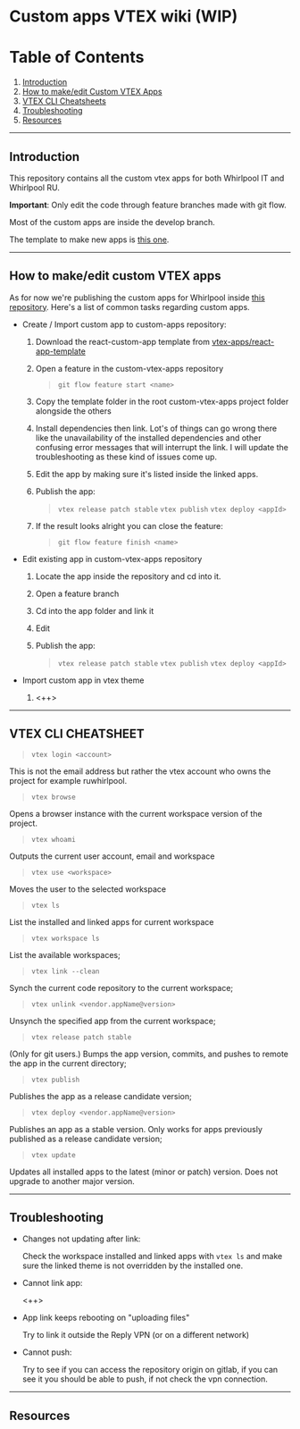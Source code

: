 # Custom apps VTEX wiki (WIP)

# Table of Contents
1. [Introduction](#introduction)
2. [How to make/edit Custom VTEX Apps](#edit-vtex-apps)
3. [VTEX CLI Cheatsheets](#vtex-cli)
3. [Troubleshooting](#troubleshooting)
3. [Resources](#resources)

---

## **Introduction**
<a id="introduction"></a>

This repository contains all the custom vtex apps for both Whirlpool IT and Whirlpool RU.


**Important**: Only edit the code through feature branches made with git flow.

Most of the custom apps are inside the develop branch.

The template to make new apps is [this one](https://github.com/vtex-apps/react-app-template).

---


## **How to make/edit custom VTEX apps** 
<a id="edit-vtex-apps"></a>

As for now we're publishing the custom apps for Whirlpool inside [this repository](http://obiwan.replynet.prv/l.cavallera/custom-vtex-apps).
Here's a list of common tasks regarding custom apps.

- Create / Import custom app to custom-apps repository:

    1. Download the react-custom-app template from [vtex-apps/react-app-template](https://github.com/vtex-apps/react-app-template)

    2. Open a feature in the custom-vtex-apps repository
        
        > `git flow feature start <name>`

    3. Copy the template folder in the root custom-vtex-apps project folder alongside the others

    4. Install dependencies then link.
        Lot's of things can go wrong there like the unavailability of the installed dependencies and other confusing error messages that will interrupt the link. 
        I will update the troubleshooting as these kind of issues come up.

    5. Edit the app by making sure it's listed inside the linked apps.

    6. Publish the app:

        > `vtex release patch stable`
        > `vtex publish`
        > `vtex deploy <appId>`

    7. If the result looks alright you can close the feature:

        > `git flow feature finish <name>`


- Edit existing app in custom-vtex-apps repository

    1. Locate the app inside the repository and cd into it.

    2. Open a feature branch
    
    3. Cd into the app folder and link it

    4. Edit

    5. Publish the app:

        > `vtex release patch stable`
        > `vtex publish`
        > `vtex deploy <appId>`

- Import custom app in vtex theme

    1. <++>

---
## VTEX CLI CHEATSHEET
<a id="vtex-cli"></a>

> `vtex login <account>`

This is not the email address but rather the vtex account who owns the project for example ruwhirlpool.

> `vtex browse`

Opens a browser instance with the current workspace version of the project. 

> `vtex whoami`

Outputs the current user account, email and workspace

> `vtex use <workspace>`

Moves the user to the selected workspace

> `vtex ls`

List the installed and linked apps for current workspace

> `vtex workspace ls`

List the available workspaces;

> `vtex link --clean`

Synch the current code repository to the current workspace;

> `vtex unlink <vendor.appName@version>`

Unsynch the specified app from the current workspace;

> `vtex release patch stable`

(Only for git users.) Bumps the app version, commits, and pushes to remote the app in the current directory;

> `vtex publish`

Publishes the app as a release candidate version;

> `vtex deploy <vendor.appName@version>`

Publishes an app as a stable version. Only works for apps previously published as a release candidate version;

> `vtex update`

Updates all installed apps to the latest (minor or patch) version. Does not upgrade to another major version.

---

## **Troubleshooting**
<a id="troubleshooting"></a>

- Changes not updating after link:

  Check the workspace installed and linked apps with `vtex ls` and make sure the linked theme is not overridden by the installed one.


- Cannot link app:

    <++>

- App link keeps rebooting on "uploading files"

    Try to link it outside the Reply VPN (or on a different network)

- Cannot push:

    Try to see if you can access the repository origin on gitlab, if you can see it you should be able to push, if not check the vpn connection.

---

## **Resources**
<a id="resources"></a>